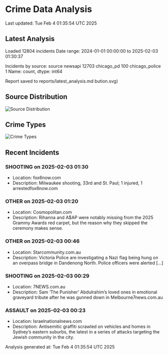 # Crime Data Analysis
Last updated: Tue Feb  4 01:35:54 UTC 2025

## Latest Analysis

Loaded 12804 incidents
Date range: 2024-01-01 00:00:00 to 2025-02-03 01:30:37

Incidents by source:
source
newsapi           12703
chicago_pd          100
chicago_police        1
Name: count, dtype: int64

Report saved to reports/latest_analysis.md
bution.svg)

## Source Distribution
![Source Distribution](images/source_distribution.svg)

## Crime Types
![Crime Types](images/crime_types.svg)

## Recent Incidents

### SHOOTING on 2025-02-03 01:30
- Location: fox6now.com
- Description: Milwaukee shooting, 33rd and St. Paul; 1 injured, 1 arrestedfox6now.com


### OTHER on 2025-02-03 01:20
- Location: Cosmopolitan.com
- Description: Rihanna and A$AP were notably missing from the 2025 Grammy Awards red carpet, but the reason why they skipped the ceremony makes sense.


### OTHER on 2025-02-03 00:46
- Location: Starcommunity.com.au
- Description: Victoria Police are investigating a Nazi flag being hung on an overpass bridge in Dandenong North. Police officers were alerted […]


### SHOOTING on 2025-02-03 00:29
- Location: 7NEWS.com.au
- Description: Sam ‘The Punisher’ Abdulrahim’s loved ones in emotional graveyard tribute after he was gunned down in Melbourne7news.com.au


### ASSAULT on 2025-02-03 00:23
- Location: Israelnationalnews.com
- Description: Antisemitic graffiti scrawled on vehicles and homes in Sydney’s eastern suburbs, the latest in a series of attacks targeting the Jewish community in the city.

Analysis generated at: Tue Feb  4 01:35:54 UTC 2025

